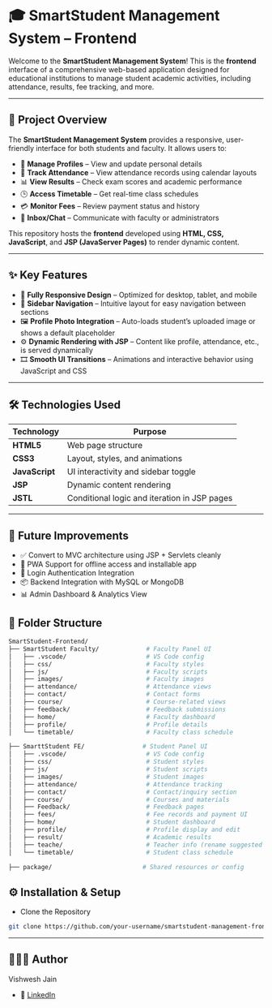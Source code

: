 # 🎓 SmartStudent Management System – Frontend

Welcome to the **SmartStudent Management System**! This is the **frontend** interface of a comprehensive web-based application designed for educational institutions to manage student academic activities, including attendance, results, fee tracking, and more.

---

## 📌 Project Overview

The **SmartStudent Management System** provides a responsive, user-friendly interface for both students and faculty. It allows users to:

- 🔐 **Manage Profiles** – View and update personal details  
- 📅 **Track Attendance** – View attendance records using calendar layouts  
- 📊 **View Results** – Check exam scores and academic performance  
- 🕒 **Access Timetable** – Get real-time class schedules  
- 💳 **Monitor Fees** – Review payment status and history  
- 💬 **Inbox/Chat** – Communicate with faculty or administrators  

This repository hosts the **frontend** developed using **HTML, CSS, JavaScript**, and **JSP (JavaServer Pages)** to render dynamic content.

---

## ✨ Key Features

- 📱 **Fully Responsive Design** – Optimized for desktop, tablet, and mobile
- 🧭 **Sidebar Navigation** – Intuitive layout for easy navigation between sections
- 🖼️ **Profile Photo Integration** – Auto-loads student’s uploaded image or shows a default placeholder
- ⚙️ **Dynamic Rendering with JSP** – Content like profile, attendance, etc., is served dynamically
- 🎞️ **Smooth UI Transitions** – Animations and interactive behavior using JavaScript and CSS

---

## 🛠️ Technologies Used

| Technology       | Purpose                                       |
|------------------|-----------------------------------------------|
| **HTML5**        | Web page structure                            |
| **CSS3**         | Layout, styles, and animations                |
| **JavaScript**   | UI interactivity and sidebar toggle           |
| **JSP**          | Dynamic content rendering                     |
| **JSTL**         | Conditional logic and iteration in JSP pages  |

---
## 🧠 Future Improvements
- ✅ Convert to MVC architecture using JSP + Servlets cleanly
- 📱 PWA Support for offline access and installable app
- 🔐 Login Authentication Integration
- 📦 Backend Integration with MySQL or MongoDB
- 📊 Admin Dashboard & Analytics View

## 📁 Folder Structure

```bash
SmartStudent-Frontend/
├── SmartStudent Faculty/             # Faculty Panel UI
│   ├── .vscode/                      # VS Code config
│   ├── css/                          # Faculty styles
│   ├── js/                           # Faculty scripts
│   ├── images/                       # Faculty images
│   ├── attendance/                   # Attendance views
│   ├── contact/                      # Contact forms
│   ├── course/                       # Course-related views
│   ├── feedback/                     # Feedback submissions
│   ├── home/                         # Faculty dashboard
│   ├── profile/                      # Profile details
│   └── timetable/                    # Faculty class schedule

├── SmarttStudent FE/                # Student Panel UI
│   ├── .vscode/                      # VS Code config
│   ├── css/                          # Student styles
│   ├── js/                           # Student scripts
│   ├── images/                       # Student images
│   ├── attendance/                   # Attendance tracking
│   ├── contact/                      # Contact/inquiry section
│   ├── course/                       # Courses and materials
│   ├── Feedback/                     # Feedback pages
│   ├── fees/                         # Fee records and payment UI
│   ├── home/                         # Student dashboard
│   ├── profile/                      # Profile display and edit
│   ├── result/                       # Academic results
│   ├── teache/                       # Teacher info (rename suggested to `teacher/`)
│   └── timetable/                    # Student class schedule

├── package/                         # Shared resources or config
```
## ⚙️ Installation & Setup
- Clone the Repository
```bash
git clone https://github.com/your-username/smartstudent-management-frontend.git
```
---
## 🙋🏻‍♂️ Author
Vishwesh Jain
- 🔗 [LinkedIn](https://www.linkedin.com/in/vishweshjain)



